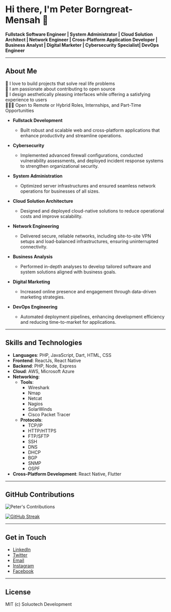 # Hi there, I'm Peter Borngreat-Mensah 👋

**Fullstack Software Engineer | System Administrator | Cloud Solution Architect | Network Engineer | Cross-Platform Application Developer | Business Analyst | Digital Marketer | Cybersecurity Specialist| DevOps Engineer**

---

## About Me

👀 I love to build projects that solve real life problems  
🚀 I am passionate about contributing to open source  
🙂 I design aesthetically pleasing interfaces while offering a satisfying experience to users  
🧑🏽‍💻 Open to Remote or Hybrid Roles, Internships, and Part-Time Opportunities

- **Fullstack Development**  
  - Built robust and scalable web and cross-platform applications that enhance productivity and streamline operations.  

- **Cybersecurity**  
  - Implemented advanced firewall configurations, conducted vulnerability assessments, and deployed incident response systems to strengthen organizational security.  

- **System Administration**  
  - Optimized server infrastructures and ensured seamless network operations for businesses of all sizes.  

- **Cloud Solution Architecture**  
  - Designed and deployed cloud-native solutions to reduce operational costs and improve scalability.  

- **Network Engineering**  
  - Delivered secure, reliable networks, including site-to-site VPN setups and load-balanced infrastructures, ensuring uninterrupted connectivity.  

- **Business Analysis**  
  - Performed in-depth analyses to develop tailored software and system solutions aligned with business goals.  

- **Digital Marketing**  
  - Increased online presence and engagement through data-driven marketing strategies.  

- **DevOps Engineering**  
  - Automated deployment pipelines, enhancing development efficiency and reducing time-to-market for applications.  


---

## Skills and Technologies

- **Languages**: PHP, JavaScript, Dart, HTML, CSS 
- **Frontend**: ReactJs, React Native
- **Backend**: PHP, Node, Express
- **Cloud**: AWS, Microsoft Azure
- **Networking**:
  - **Tools**:
    - Wireshark
    - Nmap
    - Netcat
    - Nagios
    - SolarWinds
    - Cisco Packet Tracer
  - **Protocols**:
    - TCP/IP
    - HTTP/HTTPS
    - FTP/SFTP
    - SSH
    - DNS
    - DHCP
    - BGP
    - SNMP
    - OSPF
- **Cross-Platform Development**: React Native, Flutter

---

## GitHub Contributions

![Peter's Contributions](https://ghchart.rshah.org/PipetteGh)

[![GitHub Streak](https://github-readme-streak-stats.herokuapp.com?user=PipetteGh&theme=radical)](https://git.io/streak-stats)

---

## Get in Touch

- [LinkedIn](https://www.linkedin.com/in/peterborngreatmensah)
- [Twitter](https://twitter.com/soluotech)
- [Email](mailto:peterborngreatmensah@gmail.com)
- [Instagram](https://instagram.com/soluotech)
- [Facebook](https://facebook.com/peterborngreatmensah)

---

## License

MIT (c) Soluotech Development
